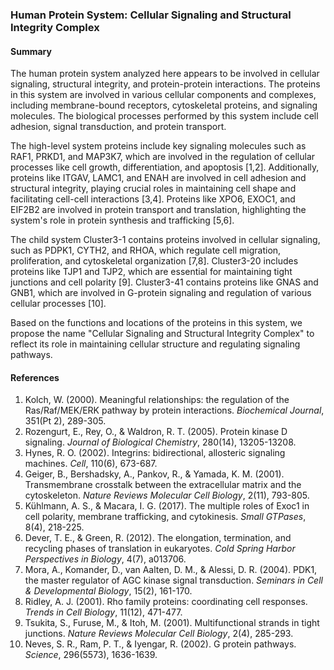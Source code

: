 ### Human Protein System: Cellular Signaling and Structural Integrity Complex

#### Summary

The human protein system analyzed here appears to be involved in cellular signaling, structural integrity, and protein-protein interactions. The proteins in this system are involved in various cellular components and complexes, including membrane-bound receptors, cytoskeletal proteins, and signaling molecules. The biological processes performed by this system include cell adhesion, signal transduction, and protein transport.

The high-level system proteins include key signaling molecules such as RAF1, PRKD1, and MAP3K7, which are involved in the regulation of cellular processes like cell growth, differentiation, and apoptosis [1,2]. Additionally, proteins like ITGAV, LAMC1, and ENAH are involved in cell adhesion and structural integrity, playing crucial roles in maintaining cell shape and facilitating cell-cell interactions [3,4]. Proteins like XPO6, EXOC1, and EIF2B2 are involved in protein transport and translation, highlighting the system's role in protein synthesis and trafficking [5,6].

The child system Cluster3-1 contains proteins involved in cellular signaling, such as PDPK1, CYTH2, and RHOA, which regulate cell migration, proliferation, and cytoskeletal organization [7,8]. Cluster3-20 includes proteins like TJP1 and TJP2, which are essential for maintaining tight junctions and cell polarity [9]. Cluster3-41 contains proteins like GNAS and GNB1, which are involved in G-protein signaling and regulation of various cellular processes [10].

Based on the functions and locations of the proteins in this system, we propose the name "Cellular Signaling and Structural Integrity Complex" to reflect its role in maintaining cellular structure and regulating signaling pathways.

#### References

1. Kolch, W. (2000). Meaningful relationships: the regulation of the Ras/Raf/MEK/ERK pathway by protein interactions. *Biochemical Journal*, 351(Pt 2), 289-305.
2. Rozengurt, E., Rey, O., & Waldron, R. T. (2005). Protein kinase D signaling. *Journal of Biological Chemistry*, 280(14), 13205-13208.
3. Hynes, R. O. (2002). Integrins: bidirectional, allosteric signaling machines. *Cell*, 110(6), 673-687.
4. Geiger, B., Bershadsky, A., Pankov, R., & Yamada, K. M. (2001). Transmembrane crosstalk between the extracellular matrix and the cytoskeleton. *Nature Reviews Molecular Cell Biology*, 2(11), 793-805.
5. Kühlmann, A. S., & Macara, I. G. (2017). The multiple roles of Exoc1 in cell polarity, membrane trafficking, and cytokinesis. *Small GTPases*, 8(4), 218-225.
6. Dever, T. E., & Green, R. (2012). The elongation, termination, and recycling phases of translation in eukaryotes. *Cold Spring Harbor Perspectives in Biology*, 4(7), a013706.
7. Mora, A., Komander, D., van Aalten, D. M., & Alessi, D. R. (2004). PDK1, the master regulator of AGC kinase signal transduction. *Seminars in Cell & Developmental Biology*, 15(2), 161-170.
8. Ridley, A. J. (2001). Rho family proteins: coordinating cell responses. *Trends in Cell Biology*, 11(12), 471-477.
9. Tsukita, S., Furuse, M., & Itoh, M. (2001). Multifunctional strands in tight junctions. *Nature Reviews Molecular Cell Biology*, 2(4), 285-293.
10. Neves, S. R., Ram, P. T., & Iyengar, R. (2002). G protein pathways. *Science*, 296(5573), 1636-1639.